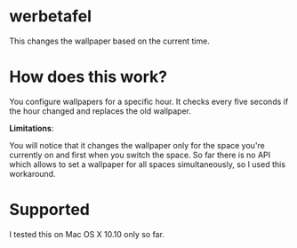 # werbetafel

This changes the wallpaper based on the current time.

# How does this work?

You configure wallpapers for a specific hour. It checks every five seconds if the hour changed and replaces the old wallpaper.

**Limitations**:

You will notice that it changes the wallpaper only for the space you're currently on and first when you switch the space. So far there is 
no API which allows to set a wallpaper for all spaces simultaneously, so I used this workaround.

# Supported

I tested this on Mac OS X 10.10 only so far.
